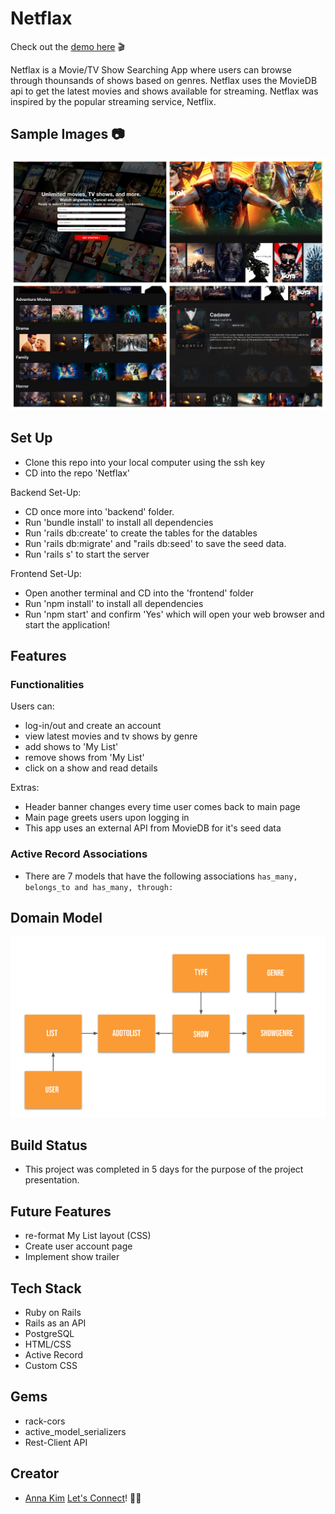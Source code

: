 # Netflax
Check out the <a href="https://youtu.be/hAE1uylB2h4">demo here</a> 🎬

Netflax is a Movie/TV Show Searching App where users can browse through thounsands of shows based on genres. Netflax uses the MovieDB api to get the latest movies and shows available for streaming. Netflax was inspired by the popular streaming service, Netflix.

## Sample Images 📷
<img src='frontend/image/screenshot.png'> </img>
 
 ## Set Up
 
 * Clone this repo into your local computer using the ssh key
 * CD into the repo 'Netflax'
 
 Backend Set-Up:
 * CD once more into 'backend' folder.
 * Run 'bundle install' to install all dependencies
 * Run 'rails db:create' to create the tables for the datables
 * Run 'rails db:migrate' and "rails db:seed' to save the seed data.
 * Run 'rails s' to start the server
 
 Frontend Set-Up:
 * Open another terminal and CD into the 'frontend' folder
 * Run 'npm install' to install all dependencies
 * Run 'npm start' and confirm 'Yes' which will open your web browser and start the application!
 

## Features

### Functionalities
Users can:
  * log-in/out and create an account
  * view latest movies and tv shows by genre
  * add shows to 'My List'
  * remove shows from 'My List'
  * click on a show and read details
  
 Extras:
  * Header banner changes every time user comes back to main page
  * Main page greets users upon logging in
  * This app uses an external API from MovieDB for it's seed data

### Active Record Associations
 * There are 7 models that have the following associations ```has_many, belongs_to and has_many, through: ```

## Domain Model
<img src='frontend/image/domainmodel.png'> </img>

 ## Build Status
 * This project was completed in 5 days for the purpose of the project presentation.
 
## Future Features
 * re-format My List layout (CSS)
 * Create user account page
 * Implement show trailer
 
## Tech Stack
 * Ruby on Rails
 * Rails as an API
 * PostgreSQL
 * HTML/CSS
 * Active Record
 * Custom CSS
 
## Gems 
 * rack-cors
 * active_model_serializers
 * Rest-Client API
 
## Creator
 * [Anna Kim](https://github.com/iannakim) <a href = "https://www.linkedin.com/in/devannakim/"> Let's Connect</a>!  👋🏻
 
